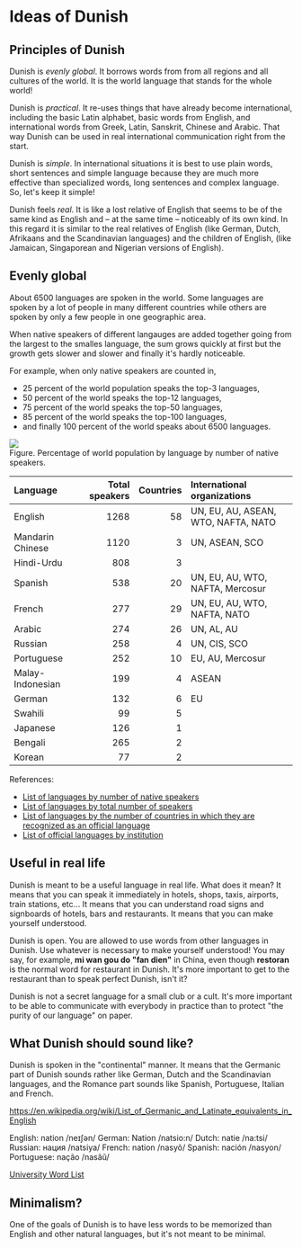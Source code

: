 # Ideas of Dunish

## Principles of Dunish

Dunish is _evenly global_.
It borrows words from from all regions and all cultures of the world.
It is the world language that stands for the whole world!

Dunish is _practical_.
It re-uses things that have already become international, including
the basic Latin alphabet,
basic words from English, and
international words from Greek, Latin, Sanskrit, Chinese and Arabic.
That way Dunish can be used in real international communication right from the start.

Dunish is _simple_.
In international situations it is best to use plain words, short sentences and simple language
because they are much more effective than specialized words, long sentences and complex language.
So, let's keep it simple!

Dunish feels _real_.
It is like a lost relative of English
that seems to be of the same kind as English and – at the same time – noticeably of its own kind.
In this regard it is similar to the real relatives of English
(like German, Dutch, Afrikaans and the Scandinavian languages)
and the children of English,
(like Jamaican, Singaporean and Nigerian versions of English).


## Evenly global

About 6500 languages are spoken in the world.
Some languages are spoken by a lot of people in many different countries
while others are spoken by only a few people in one geographic area.

When native speakers of different langauges are added together going from the largest to the smalles language,
the sum grows quickly at first
but the growth gets slower and slower
and finally it's hardly noticeable.

For example, when only native speakers are counted in,

- 25 percent of the world population speaks the top-3 languages,
- 50 percent of the world speaks the top-12 languages,
- 75 percent of the world speaks the top-50 languages,
- 85 percent of the world speaks the top-100 languages,
- and finally 100 percent of the world speaks about 6500 languages.

![](http://www.pandunia.info/dunish/grafe/kumule.png)  
Figure. Percentage of world population by language by number of native speakers.

| Language | Total speakers | Countries | International organizations         |
|:-----------------|-------:|----------:|:------------------------------------|
| English          |   1268 |        58 | UN, EU, AU, ASEAN, WTO, NAFTA, NATO |
| Mandarin Chinese |   1120 |         3 | UN, ASEAN, SCO                      |
| Hindi-Urdu       |    808 |         3 |                                     |
| Spanish          |    538 |        20 | UN, EU, AU, WTO, NAFTA, Mercosur    |
| French           |    277 |        29 | UN, EU, AU, WTO, NAFTA, NATO        |
| Arabic           |    274 |        26 | UN, AL, AU                          |
| Russian          |    258 |         4 | UN, CIS, SCO                        |
| Portuguese       |    252 |        10 | EU, AU, Mercosur                    |
| Malay-Indonesian |    199 |         4 | ASEAN                               |
| German           |    132 |         6 | EU                                  |
| Swahili          |     99 |         5 |                                     |
| Japanese         |    126 |         1 |                                     |
| Bengali          |    265 |         2 |                                     |
| Korean           |     77 |         2 |                                     |

References:

- [List of languages by number of native speakers](https://en.wikipedia.org/wiki/List_of_languages_by_number_of_native_speakers)
- [List of languages by total number of speakers](https://en.wikipedia.org/wiki/List_of_languages_by_total_number_of_speakers)
- [List of languages by the number of countries in which they are recognized as an official language](https://en.wikipedia.org/wiki/List_of_languages_by_the_number_of_countries_in_which_they_are_recognized_as_an_official_language)
- [List of official languages by institution](https://en.wikipedia.org/wiki/List_of_official_languages_by_institution)


## Useful in real life

Dunish is meant to be a useful language in real life.
What does it mean?
It means that you can speak it immediately in hotels, shops, taxis, airports, train stations, etc...
It means that you can understand road signs and signboards of hotels, bars and restaurants.
It means that you can make yourself understood.

Dunish is open.
You are allowed to use words from other languages in Dunish.
Use whatever is necessary to make yourself understood!
You may say, for example, **mi wan gou do "fan dien"** in China,
even though **restoran** is the normal word for restaurant in Dunish.
It's more important to get to the restaurant than to speak perfect Dunish, isn't it?

Dunish is not a secret language for a small club or a cult.
It's more important to be able to communicate with everybody in practice
than to protect "the purity of our language" on paper.



## What Dunish should sound like?

Dunish is spoken in the "continental" manner.
It means that the Germanic part of Dunish sounds rather like German, Dutch and the Scandinavian languages,
and the Romance part sounds like Spanish, Portuguese, Italian and French.

https://en.wikipedia.org/wiki/List_of_Germanic_and_Latinate_equivalents_in_English


English: nation /neɪʃən/
German: Nation /natsio:n/
Dutch: natie /na:tsi/
Russian: нация /natsiya/
French: nation /nasyõ/
Spanish: nación /nasyon/
Portuguese: nação /nasãũ/


[University Word List](http://jbauman.com/aboutUWL.html)

## Minimalism?

One of the goals of Dunish is to have less words to be memorized than English and other natural languages,
but it's not meant to be minimal.

